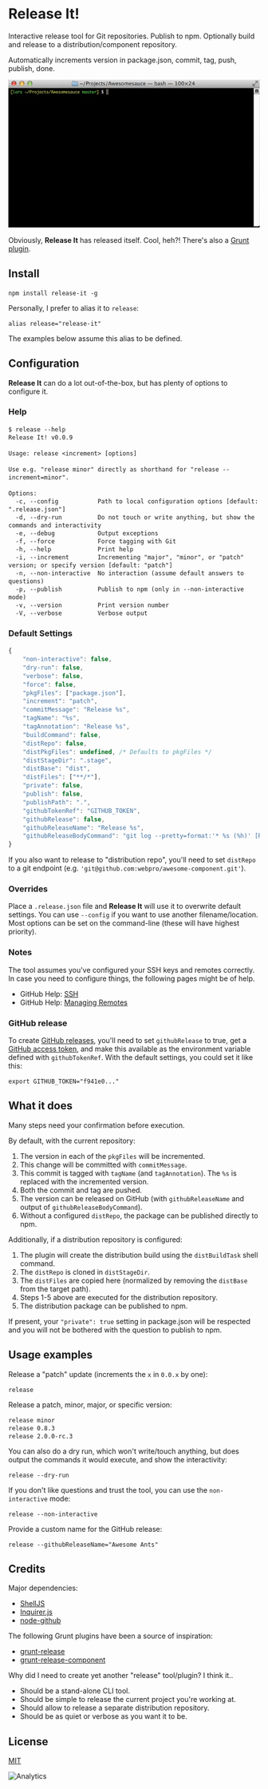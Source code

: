 # Release It!

Interactive release tool for Git repositories. Publish to npm. Optionally build and release to a distribution/component repository.

Automatically increments version in package.json, commit, tag, push, publish, done.

![Release-It](./Release-It.gif)

Obviously, **Release It** has released itself. Cool, heh?! There's also a [Grunt plugin](https://github.com/webpro/grunt-release-it).

## Install

```shell
npm install release-it -g
```

Personally, I prefer to alias it to `release`:

```shell
alias release="release-it"
```

The examples below assume this alias to be defined.

## Configuration

**Release It** can do a lot out-of-the-box, but has plenty of options to configure it.

### Help

```
$ release --help
Release It! v0.0.9

Usage: release <increment> [options]

Use e.g. "release minor" directly as shorthand for "release --increment=minor".

Options:
  -c, --config           Path to local configuration options [default: ".release.json"]                          
  -d, --dry-run          Do not touch or write anything, but show the commands and interactivity                 
  -e, --debug            Output exceptions                                                                       
  -f, --force            Force tagging with Git                                                                  
  -h, --help             Print help                                                                              
  -i, --increment        Incrementing "major", "minor", or "patch" version; or specify version [default: "patch"]
  -n, --non-interactive  No interaction (assume default answers to questions)                                    
  -p, --publish          Publish to npm (only in --non-interactive mode)                                         
  -v, --version          Print version number                                                                    
  -V, --verbose          Verbose output
```

### Default Settings

```js
{
    "non-interactive": false,
    "dry-run": false,
    "verbose": false,
    "force": false,
    "pkgFiles": ["package.json"],
    "increment": "patch",
    "commitMessage": "Release %s",
    "tagName": "%s",
    "tagAnnotation": "Release %s",
    "buildCommand": false,
    "distRepo": false,
    "distPkgFiles": undefined, /* Defaults to pkgFiles */
    "distStageDir": ".stage",
    "distBase": "dist",
    "distFiles": ["**/*"],
    "private": false,
    "publish": false,
    "publishPath": ".",
    "githubTokenRef": "GITHUB_TOKEN",
    "githubRelease": false,
    "githubReleaseName": "Release %s",
    "githubReleaseBodyCommand": "git log --pretty=format:'* %s (%h)' [REV_RANGE]"
}
```


If you also want to release to "distribution repo", you'll need to set `distRepo` to a git endpoint (e.g. `'git@github.com:webpro/awesome-component.git'`).

### Overrides

Place a `.release.json` file and **Release It** will use it to overwrite default settings. You can use `--config` if you want to use another filename/location. Most options can be set on the command-line (these will have highest priority).

### Notes

The tool assumes you've configured your SSH keys and remotes correctly. In case you need to configure things, the following pages might be of help.

* GitHub Help: [SSH](https://help.github.com/categories/56/articles)
* GitHub Help: [Managing Remotes](https://help.github.com/categories/18/articles)

### GitHub release

To create [GitHub releases](https://help.github.com/articles/creating-releases/), you'll need to set `githubRelease` to true, get a [GitHub access token](https://github.com/settings/tokens), and make this available as the environment variable defined with `githubTokenRef`. With the default settings, you could set it like this:

```shell
export GITHUB_TOKEN="f941e0..."
```

## What it does

Many steps need your confirmation before execution.

By default, with the current repository:

1. The version in each of the `pkgFiles` will be incremented.
1. This change will be committed with `commitMessage`.
1. This commit is tagged with `tagName` (and `tagAnnotation`). The `%s` is replaced with the incremented version.
1. Both the commit and tag are pushed.
1. The version can be released on GitHub (with `githubReleaseName` and output of `githubReleaseBodyCommand`).
1. Without a configured `distRepo`, the package can be published directly to npm.

Additionally, if a distribution repository is configured:

1. The plugin will create the distribution build using the `distBuildTask` shell command.
1. The `distRepo` is cloned in `distStageDir`.
1. The `distFiles` are copied here (normalized by removing the `distBase` from the target path).
1. Steps 1-5 above are executed for the distribution repository.
1. The distribution package can be published to npm.

If present, your `"private": true` setting in package.json will be respected and you will not be bothered with the question to publish to npm.

## Usage examples

Release a "patch" update (increments the `x` in `0.0.x` by one):

```shell
release
```

Release a patch, minor, major, or specific version:

```shell
release minor
release 0.8.3
release 2.0.0-rc.3
```

You can also do a dry run, which won't write/touch anything, but does output the commands it would execute, and show the interactivity:

```shell
release --dry-run
```

If you don't like questions and trust the tool, you can use the `non-interactive` mode:

```shell
release --non-interactive
```

Provide a custom name for the GitHub release:

```shell
release --githubReleaseName="Awesome Ants"
```

## Credits

Major dependencies:

* [ShellJS](http://documentup.com/arturadib/shelljs)
* [Inquirer.js](https://github.com/SBoudrias/Inquirer.js)
* [node-github](https://github.com/mikedeboer/node-github)

The following Grunt plugins have been a source of inspiration:

* [grunt-release](https://github.com/geddski/grunt-release)
* [grunt-release-component](https://github.com/walmartlabs/grunt-release-component)

Why did I need to create yet another "release" tool/plugin? I think it..

* Should be a stand-alone CLI tool.
* Should be simple to release the current project you're working at.
* Should allow to release a separate distribution repository.
* Should be as quiet or verbose as you want it to be.

## License

[MIT](http://webpro.mit-license.org/)

![Analytics](https://ga-beacon.appspot.com/UA-17415234-3/release-it/readme?pixel)
